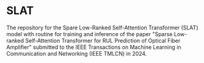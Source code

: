 # SLAT

The repository for the Spare Low-Ranked Self-Attention Transformer (SLAT) model with routine for training and inference of the paper "Sparse Low-ranked Self-Attention Transformer for RUL Prediction of Optical Fiber Amplifier" submitted to the IEEE Transactions on Machine Learning in Communication and Networking (IEEE TMLCN) in 2024. 
